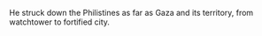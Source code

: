 He struck down the Philistines as far as Gaza and its territory, from watchtower to fortified city.
